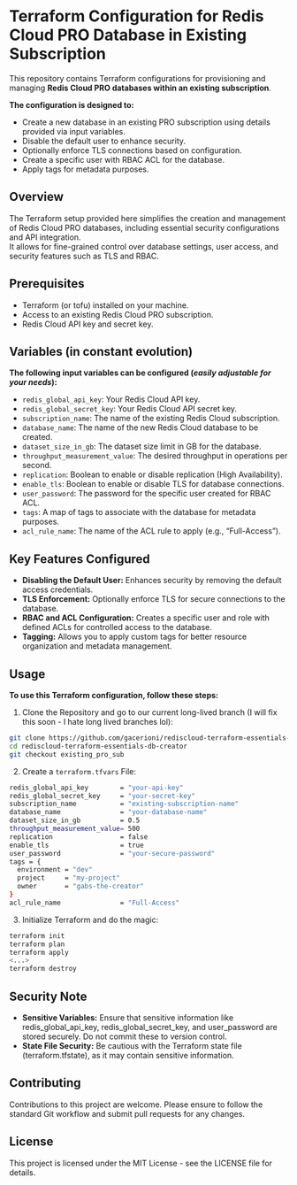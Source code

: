 # Terraform Configuration for Redis Cloud PRO Database in Existing Subscription

This repository contains Terraform configurations for provisioning and managing **Redis Cloud PRO databases within an existing subscription**.

**The configuration is designed to:**

- Create a new database in an existing PRO subscription using details provided via input variables.
- Disable the default user to enhance security.
- Optionally enforce TLS connections based on configuration.
- Create a specific user with RBAC ACL for the database.
- Apply tags for metadata purposes.


## Overview

The Terraform setup provided here simplifies the creation and management of Redis Cloud PRO databases, including essential security configurations and API integration.\
It allows for fine-grained control over database settings, user access, and security features such as TLS and RBAC.

## Prerequisites

- Terraform (or tofu) installed on your machine.
- Access to an existing Redis Cloud PRO subscription.
- Redis Cloud API key and secret key.

## Variables (in constant evolution)

**The following input variables can be configured (_easily adjustable for your needs_):**

- `redis_global_api_key`: Your Redis Cloud API key.
- `redis_global_secret_key`: Your Redis Cloud API secret key.
- `subscription_name`: The name of the existing Redis Cloud subscription.
- `database_name`: The name of the new Redis Cloud database to be created.
- `dataset_size_in_gb`: The dataset size limit in GB for the database.
- `throughput_measurement_value`: The desired throughput in operations per second.
- `replication`: Boolean to enable or disable replication (High Availability).
- `enable_tls`: Boolean to enable or disable TLS for database connections.
- `user_password`: The password for the specific user created for RBAC ACL.
- `tags`: A map of tags to associate with the database for metadata purposes.
- `acl_rule_name`: The name of the ACL rule to apply (e.g., “Full-Access”).


## Key Features Configured

- **Disabling the Default User:** Enhances security by removing the default access credentials.
- **TLS Enforcement:** Optionally enforce TLS for secure connections to the database.
- **RBAC and ACL Configuration:** Creates a specific user and role with defined ACLs for controlled access to the database.
- **Tagging:** Allows you to apply custom tags for better resource organization and metadata management.

## Usage

**To use this Terraform configuration, follow these steps:**

1.	Clone the Repository and go to our current long-lived branch (I will fix this soon - I hate long lived branches lol):
```bash
git clone https://github.com/gacerioni/rediscloud-terraform-essentials-db-creator.git
cd rediscloud-terraform-essentials-db-creator
git checkout existing_pro_sub
```

2.	Create a `terraform.tfvars` File:
```bash
redis_global_api_key        = "your-api-key"
redis_global_secret_key     = "your-secret-key"
subscription_name           = "existing-subscription-name"
database_name               = "your-database-name"
dataset_size_in_gb          = 0.5
throughput_measurement_value= 500
replication                 = false
enable_tls                  = true
user_password               = "your-secure-password"
tags = {
  environment = "dev"
  project     = "my-project"
  owner       = "gabs-the-creator"
}
acl_rule_name               = "Full-Access"
```

3.	Initialize Terraform and do the magic:
```bash
terraform init
terraform plan
terraform apply
<...>
terraform destroy
```

## Security Note

- **Sensitive Variables:** Ensure that sensitive information like redis_global_api_key, redis_global_secret_key, and user_password are stored securely. Do not commit these to version control.
- **State File Security:** Be cautious with the Terraform state file (terraform.tfstate), as it may contain sensitive information.


## Contributing

Contributions to this project are welcome. Please ensure to follow the standard Git workflow and submit pull requests for any changes.

## License

This project is licensed under the MIT License - see the LICENSE file for details.
